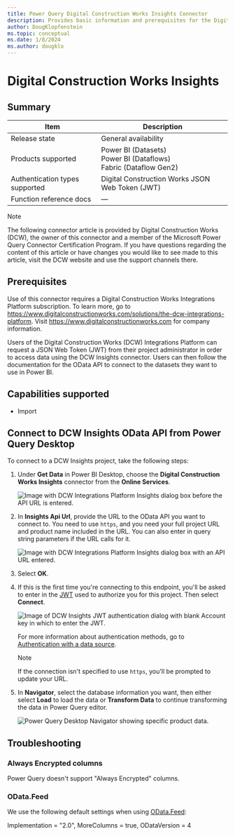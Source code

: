 ```yaml
---
title: Power Query Digital Construction Works Insights Connector
description: Provides basic information and prerequisites for the Digital Construction Works Insights connector, descriptions of the optional input parameters, and discusses limitations and issues you might encounter.
author: DougKlopfenstein
ms.topic: conceptual
ms.date: 1/8/2024
ms.author: dougklo
---
```


# Digital Construction Works Insights

## Summary

| Item | Description |
| ------- | ------------|
| Release state | General availability |
| Products supported | Power BI (Datasets)<br/>Power BI (Dataflows)<br/>Fabric (Dataflow Gen2) |
| Authentication types supported| Digital Construction Works JSON Web Token (JWT) |
| Function reference docs | &mdash; |

> [!NOTE]
> The following connector article is provided by Digital Construction Works (DCW), the owner of this connector and a member of the Microsoft Power Query Connector Certification Program. If you have questions regarding the content of this article or have changes you would like to see made to this article, visit the DCW website and use the support channels there.

## Prerequisites

Use of this connector requires a Digital Construction Works Integrations Platform subscription. To learn more, go to https://www.digitalconstructionworks.com/solutions/the-dcw-integrations-platform. Visit https://www.digitalconstructionworks.com for company information.

Users of the Digital Construction Works (DCW) Integrations Platform can request a JSON Web Token (JWT) from their project administrator in order to access data using the DCW Insights connector. Users can then follow the documentation for the OData API to connect to the datasets they want to use in Power BI.

## Capabilities supported

* Import

## Connect to DCW Insights OData API from Power Query Desktop

To connect to a DCW Insights project, take the following steps:

1. Under **Get Data** in Power BI Desktop, choose the **Digital Construction Works Insights** connector from the **Online Services**.

    ![Image with DCW Integrations Platform Insights dialog box before the API URL is entered.](./media/dcw-insights-connector/step1.png)

2. In **Insights Api Url**, provide the URL to the OData API you want to connect to. You need to use `https`, and you need your full project URL and product name included in the URL. You can also enter in query string parameters if the URL calls for it.

   ![Image with DCW Integrations Platform Insights dialog box with an API URL entered.](./media/dcw-insights-connector/step2.png)

3. Select **OK**.

4. If this is the first time you're connecting to this endpoint, you'll be asked to enter in the [JWT](#prerequisites) used to authorize you for this project. Then select **Connect**.

   ![Image of DCW Insights JWT authentication dialog with blank Account key in which to enter the JWT.](./media/dcw-insights-connector/step3.png)

   For more information about authentication methods, go to [Authentication with a data source](../connectorauthentication.md).

   >[!Note]
   >  If the connection isn't specified to use `https`, you'll be prompted to update your URL.

5. In **Navigator**, select the database information you want, then either select **Load** to load the data or **Transform Data** to continue transforming the data in Power Query editor.

   ![Power Query Desktop Navigator showing specific product data.](./media/dcw-insights-connector/step4.png)

## Troubleshooting

### Always Encrypted columns

Power Query doesn't support "Always Encrypted" columns.

### OData.Feed

We use the following default settings when using [OData.Feed](odata-feed.md):

Implementation = "2.0", MoreColumns = true, ODataVersion = 4
